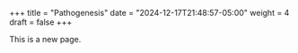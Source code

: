 +++
title = "Pathogenesis"
date = "2024-12-17T21:48:57-05:00"
weight = 4
draft = false
+++

This is a new page.